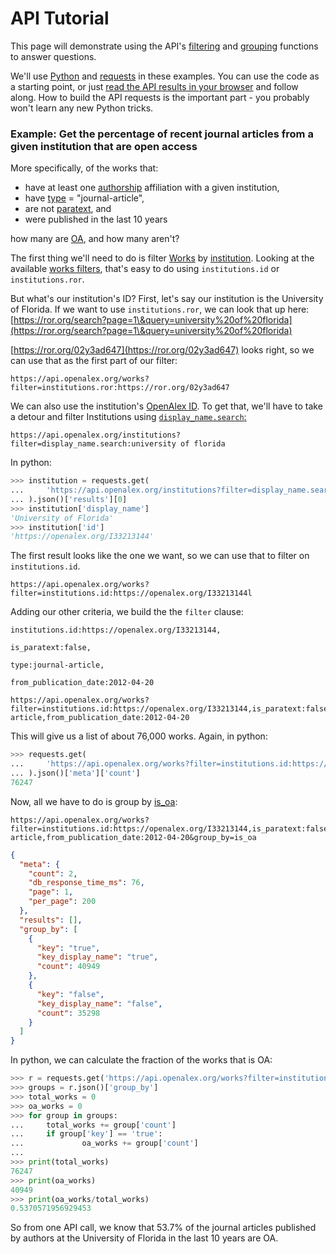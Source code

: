 # API Tutorial

This page will demonstrate using the API's [filtering](get-lists-of-entities.md#filter) and [grouping](get-groups-of-entities.md) functions to answer questions.

We'll use [Python](https://www.python.org) and [requests](https://pypi.org/project/requests/) in these examples. You can use the code as a starting point, or just [read the API results in your browser](./#calling-the-api-in-your-browser) and follow along. How to build the API requests is the important part - you probably won't learn any new Python tricks.&#x20;

### Example: Get the percentage of recent journal articles from a given institution that are open access

More specifically, of the works that:

* have at least one [authorship](../about-the-data/work.md#authorships) affiliation with a given institution,
* have [type](../about-the-data/work.md#type) = "journal-article",
* are not [paratext](../about-the-data/work.md#is\_paratext), and
* were published in the last 10 years

how many are [OA](../about-the-data/work.md#is\_oa), and how many aren't?

The first thing we'll need to do is filter [Works](../about-the-data/work.md) by [institution](../about-the-data/work.md#institutions). Looking at the available [works filters](https://docs.openalex.org/api/get-lists-of-entities#works-filters), that's easy to do using `institutions.id` or `institutions.ror`.

But what's our institution's ID? First, let's say our institution is the University of Florida. If we want to use `institutions.ror`, we can look that up here: [https://ror.org/search?page=1\&query=university%20of%20florida](https://ror.org/search?page=1\&query=university%20of%20florida)

[https://ror.org/02y3ad647](https://ror.org/02y3ad647) looks right, so we can use that as the first part of our filter:

```url
https://api.openalex.org/works?filter=institutions.ror:https://ror.org/02y3ad647
```

We can also use the institution's [OpenAlex ID](../about-the-data/#the-openalex-id). To get that, we'll have to take a detour and filter Institutions using [`display_name.search`:](get-lists-of-entities.md#additional-filters-3)

```url
https://api.openalex.org/institutions?filter=display_name.search:university of florida
```

In python:

```python
>>> institution = requests.get(
...     'https://api.openalex.org/institutions?filter=display_name.search:university of florida'
... ).json()['results'][0]
>>> institution['display_name']
'University of Florida'
>>> institution['id']
'https://openalex.org/I33213144'
```

The first result looks like the one we want, so we can use that to filter on `institutions.id`.

```url
https://api.openalex.org/works?filter=institutions.id:https://openalex.org/I33213144l
```

Adding our other criteria, we build the the `filter` clause:

`institutions.id:https://openalex.org/I33213144,`

`is_paratext:false,`

`type:journal-article,`

`from_publication_date:2012-04-20`

```
https://api.openalex.org/works?filter=institutions.id:https://openalex.org/I33213144,is_paratext:false,type:journal-article,from_publication_date:2012-04-20
```

This will give us a list of about 76,000 works. Again, in python:

```python
>>> requests.get(
...     'https://api.openalex.org/works?filter=institutions.id:https://openalex.org/I33213144,is_paratext:false,type:journal-article,from_publication_date:2012-04-20'
... ).json()['meta']['count']
76247
```

Now, all we have to do is group by [is\_oa](get-groups-of-entities.md#works-group\_by-attributes):

```url
https://api.openalex.org/works?filter=institutions.id:https://openalex.org/I33213144,is_paratext:false,type:journal-article,from_publication_date:2012-04-20&group_by=is_oa
```

```json
{
  "meta": {
    "count": 2,
    "db_response_time_ms": 76,
    "page": 1,
    "per_page": 200
  },
  "results": [],
  "group_by": [
    {
      "key": "true",
      "key_display_name": "true",
      "count": 40949
    },
    {
      "key": "false",
      "key_display_name": "false",
      "count": 35298
    }
  ]
}
```

In python, we can calculate the fraction of the works that is OA:

```python
>>> r = requests.get('https://api.openalex.org/works?filter=institutions.id:https://openalex.org/I33213144,is_paratext:false,type:journal-article,from_publication_date:2012-04-20&group_by=is_oa')
>>> groups = r.json()['group_by']
>>> total_works = 0
>>> oa_works = 0
>>> for group in groups:
...     total_works += group['count']
...     if group['key'] == 'true':
...             oa_works += group['count']
...
>>> print(total_works)
76247
>>> print(oa_works)
40949
>>> print(oa_works/total_works)
0.5370571956929453
```

So from one API call, we know that 53.7% of the journal articles published by authors at the University of Florida in the last 10 years are OA.
